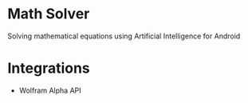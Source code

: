 # Math Solver
Solving mathematical equations using Artificial Intelligence for Android

# Integrations
- Wolfram Alpha API
